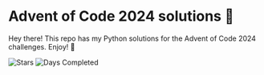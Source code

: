 # Advent of Code 2024 solutions 🎄

Hey there! This repo has my Python solutions for the Advent of Code 2024 challenges. Enjoy! 🎅

![Stars](https://img.shields.io/badge/stars%20⭐-14-yellow)
![Days Completed](https://img.shields.io/badge/days%20completed-7-red)
